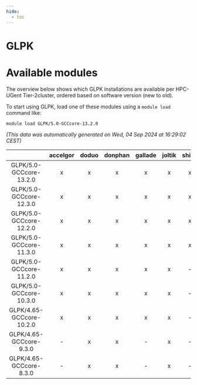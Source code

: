 ```yaml
---
hide:
  - toc
---
```


GLPK
====

# Available modules


The overview below shows which GLPK installations are available per HPC-UGent Tier-2cluster, ordered based on software version (new to old).

To start using GLPK, load one of these modules using a `module load` command like:

```shell
module load GLPK/5.0-GCCcore-13.2.0
```

*(This data was automatically generated on Wed, 04 Sep 2024 at 16:29:02 CEST)*  

| |accelgor|doduo|donphan|gallade|joltik|shinx|skitty|
| :---: | :---: | :---: | :---: | :---: | :---: | :---: | :---: |
|GLPK/5.0-GCCcore-13.2.0|x|x|x|x|x|x|x|
|GLPK/5.0-GCCcore-12.3.0|x|x|x|x|x|x|x|
|GLPK/5.0-GCCcore-12.2.0|x|x|x|x|x|x|x|
|GLPK/5.0-GCCcore-11.3.0|x|x|x|x|x|x|x|
|GLPK/5.0-GCCcore-11.2.0|x|x|x|x|x|-|x|
|GLPK/5.0-GCCcore-10.3.0|x|x|x|x|x|-|x|
|GLPK/4.65-GCCcore-10.2.0|x|x|x|x|x|-|x|
|GLPK/4.65-GCCcore-9.3.0|-|x|x|-|x|-|x|
|GLPK/4.65-GCCcore-8.3.0|-|x|x|-|x|-|x|
